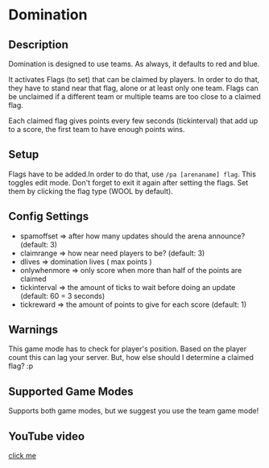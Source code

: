 # Domination

## Description

Domination is designed to use teams. As always, it defaults to red and blue. 

It activates Flags (to set) that can be claimed by players. In order to do that, they have to stand near that flag, 
alone or at least only one team. Flags can be unclaimed if a different team or multiple teams are too close to a claimed flag. 

Each claimed flag gives points every few seconds (tickinterval) that add up to a score, the first team to have enough points wins.

## Setup

Flags have to be added.In order to do that, use `/pa [arenaname] flag`. This toggles edit mode. 
Don't forget to exit it again after setting the flags. Set them by clicking the flag type (WOOL by default).

## Config Settings  

- spamoffset => after how many updates should the arena announce? (default: 3)
- claimrange => how near need players to be? (default: 3)
- dlives => domination lives ( max points )
- onlywhenmore => only score when more than half of the points are claimed
- tickinterval => the amount of ticks to wait before doing an update (default: 60 = 3 seconds)
- tickreward => the amount of points to give for each score (default: 1) 

## Warnings

This game mode has to check for player's position. Based on the player count this can lag your server. But, how else should I determine a claimed flag? :p

## Supported Game Modes

Supports both game modes, but we suggest you use the team game mode!

## YouTube video

[click me](http://www.youtube.com/watch?v=Xi7yNURxAjw)
